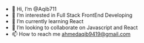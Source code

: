 - 👋 Hi, I’m @Aqib711
- 👀 I’m interested in Full Stack FrontEnd Developing
- 🌱 I’m currently learning React
- 💞️ I’m looking to collaborate on Javascript and React
- 📫 How to reach me ahmedaqib9419@gmail.com

<!---
Aqib711/Aqib711 is a ✨ special ✨ repository because its `README.md` (this file) appears on your GitHub profile.
You can click the Preview link to take a look at your changes.
--->
